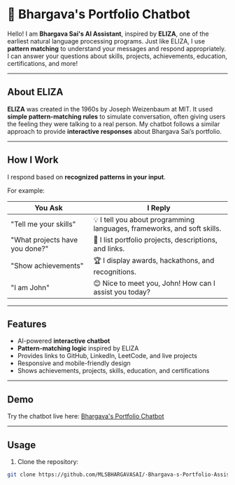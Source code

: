 # 🤖 Bhargava's Portfolio Chatbot

Hello! I am **Bhargava Sai's AI Assistant**, inspired by **ELIZA**, one of the earliest natural language processing programs. Just like ELIZA, I use **pattern matching** to understand your messages and respond appropriately. I can answer your questions about skills, projects, achievements, education, certifications, and more!  

---

## About ELIZA

**ELIZA** was created in the 1960s by Joseph Weizenbaum at MIT. It used **simple pattern-matching rules** to simulate conversation, often giving users the feeling they were talking to a real person. My chatbot follows a similar approach to provide **interactive responses** about Bhargava Sai’s portfolio.  

---

## How I Work

I respond based on **recognized patterns in your input**.  

For example:  

| You Ask | I Reply |
|----------|---------|
| "Tell me your skills" | 💡 I tell you about programming languages, frameworks, and soft skills. |
| "What projects have you done?" | 🚀 I list portfolio projects, descriptions, and links. |
| "Show achievements" | 🏆 I display awards, hackathons, and recognitions. |
| "I am John" | 😊 Nice to meet you, John! How can I assist you today? |

---

## Features

- AI-powered **interactive chatbot**  
- **Pattern-matching logic** inspired by ELIZA  
- Provides links to GitHub, LinkedIn, LeetCode, and live projects  
- Responsive and mobile-friendly design  
- Shows achievements, projects, skills, education, and certifications  

---

## Demo

Try the chatbot live here: [Bhargava's Portfolio Chatbot](https://mlsbhargavasai.github.io/-Bhargava-s-Portfolio-Assistant/)


---

## Usage

1. Clone the repository:

```bash
git clone https://github.com/MLSBHARGAVASAI/-Bhargava-s-Portfolio-Assistant.git

